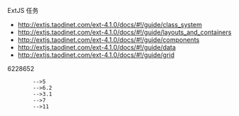 ExtJS 任务

  * http://extjs.taodinet.com/ext-4.1.0/docs/#!/guide/class_system
  * http://extjs.taodinet.com/ext-4.1.0/docs/#!/guide/layouts_and_containers
  * http://extjs.taodinet.com/ext-4.1.0/docs/#!/guide/components
  * http://extjs.taodinet.com/ext-4.1.0/docs/#!/guide/data
  * http://extjs.taodinet.com/ext-4.1.0/docs/#!/guide/grid

  6228652

  			-->5
  			-->6.2
  			-->3.1
  			-->7
  			-->11